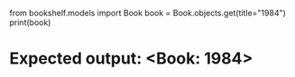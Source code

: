 from bookshelf.models import Book
book = Book.objects.get(title="1984")
print(book)
# Expected output: <Book: 1984>